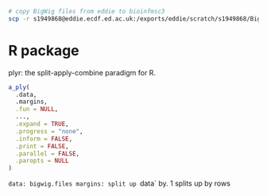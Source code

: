 ```bash
# copy BigWig files from eddie to bioinfmsc3
scp -r s1949868@eddie.ecdf.ed.ac.uk:/exports/eddie/scratch/s1949868/BigWig/ESCA_bigWigs ./
```
# R package
plyr: the split-apply-combine paradigm for R.
```r
a_ply(
  .data,
  .margins,
  .fun = NULL,
  ...,
  .expand = TRUE,
  .progress = "none",
  .inform = FALSE,
  .print = FALSE,
  .parallel = FALSE,
  .paropts = NULL
)
```
`data: bigwig.files
margins: split up `data` by. 1 splits up by rows
<!--stackedit_data:
eyJoaXN0b3J5IjpbNzE2NDYxNzUwLC0xNTUyODQ4NTE3XX0=
-->